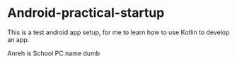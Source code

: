 # Android-practical-startup

This is a test android app setup, for me to learn how to use Kotlin to develop an app.

Anreh is School PC name dumb
